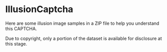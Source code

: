 # IllusionCaptcha

Here are some illusion image samples in a ZIP file to help you understand this CAPTCHA.

Due to copyright, only a portion of the dataset is available for disclosure at this stage.
